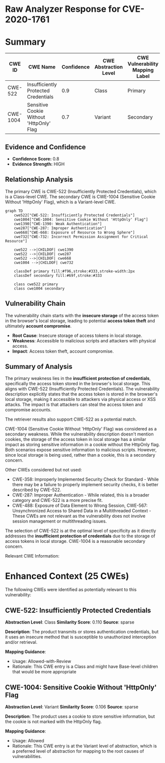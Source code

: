 # Raw Analyzer Response for CVE-2020-1761

# Summary
| CWE ID | CWE Name | Confidence | CWE Abstraction Level | CWE Vulnerability Mapping Label | CWE-Vulnerability Mapping Notes |
|---|---|---|---|---|---|
| CWE-522 | Insufficiently Protected Credentials | 0.9 | Class | Primary | Allowed-with-Review |
| CWE-1004 | Sensitive Cookie Without 'HttpOnly' Flag | 0.7 | Variant | Secondary | Allowed |

## Evidence and Confidence

*   **Confidence Score:** 0.8
*   **Evidence Strength:** HIGH

## Relationship Analysis
The primary CWE is CWE-522 (Insufficiently Protected Credentials), which is a Class-level CWE. The secondary CWE is CWE-1004 (Sensitive Cookie Without 'HttpOnly' Flag), which is a Variant-level CWE.

```mermaid
graph TD
    cwe522["CWE-522: Insufficiently Protected Credentials"]
    cwe1004["CWE-1004: Sensitive Cookie Without 'HttpOnly' Flag"]
    cwe1390["CWE-1390: Weak Authentication"]
    cwe287["CWE-287: Improper Authentication"]
    cwe668["CWE-668: Exposure of Resource to Wrong Sphere"]
    cwe732["CWE-732: Incorrect Permission Assignment for Critical Resource"]
    
    cwe522 -->|CHILDOF| cwe1390
    cwe522 -->|CHILDOF| cwe287
    cwe522 -->|CHILDOF| cwe668
    cwe1004 -->|CHILDOF| cwe732
    
    classDef primary fill:#f96,stroke:#333,stroke-width:2px
    classDef secondary fill:#69f,stroke:#333
    
    class cwe522 primary
    class cwe1004 secondary
```

## Vulnerability Chain
The vulnerability chain starts with the **insecure storage** of the access token in the browser's local storage, leading to potential **access token theft** and ultimately **account compromise**.
  - **Root Cause**: Insecure storage of access tokens in local storage.
  - **Weakness**: Accessible to malicious scripts and attackers with physical access.
  - **Impact**: Access token theft, account compromise.

## Summary of Analysis
The primary weakness lies in the **insufficient protection of credentials**, specifically the access token stored in the browser's local storage. This aligns with CWE-522 (Insufficiently Protected Credentials). The vulnerability description explicitly states that the access token is stored in the browser's local storage, making it accessible to attackers via physical access or XSS attacks. The impact is that attackers can steal the access token and compromise accounts.

The retriever results also support CWE-522 as a potential match.

CWE-1004 (Sensitive Cookie Without 'HttpOnly' Flag) was considered as a secondary weakness. While the vulnerability description doesn't mention cookies, the storage of the access token in local storage has a similar impact as storing sensitive information in a cookie without the HttpOnly flag. Both scenarios expose sensitive information to malicious scripts. However, since local storage is being used, rather than a cookie, this is a secondary concern.

Other CWEs considered but not used:
*   CWE-358: Improperly Implemented Security Check for Standard - While there may be a failure to properly implement security checks, it is better described by CWE-522.
*   CWE-287: Improper Authentication - While related, this is a broader category and CWE-522 is a more precise fit.
*   CWE-488: Exposure of Data Element to Wrong Session, CWE-567: Unsynchronized Access to Shared Data in a Multithreaded Context - These CWEs are not relevant as the vulnerability does not involve session management or multithreading issues.

The selection of CWE-522 is at the optimal level of specificity as it directly addresses the **insufficient protection of credentials** due to the storage of access tokens in local storage. CWE-1004 is a reasonable secondary concern.

Relevant CWE Information:

# Enhanced Context (25 CWEs)
The following CWEs were identified as potentially relevant to this vulnerability:

## CWE-522: Insufficiently Protected Credentials
**Abstraction Level**: Class
**Similarity Score**: 0.110
**Source**: sparse

**Description**:
The product transmits or stores authentication credentials, but it uses an insecure method that is susceptible to unauthorized interception and/or retrieval.

**Mapping Guidance**:
- Usage: Allowed-with-Review
- Rationale: This CWE entry is a Class and might have Base-level children that would be more appropriate

## CWE-1004: Sensitive Cookie Without 'HttpOnly' Flag
**Abstraction Level**: Variant
**Similarity Score**: 0.106
**Source**: sparse

**Description**:
The product uses a cookie to store sensitive information, but the cookie is not marked with the HttpOnly flag.

**Mapping Guidance**:
- Usage: Allowed
- Rationale: This CWE entry is at the Variant level of abstraction, which is a preferred level of abstraction for mapping to the root causes of vulnerabilities.